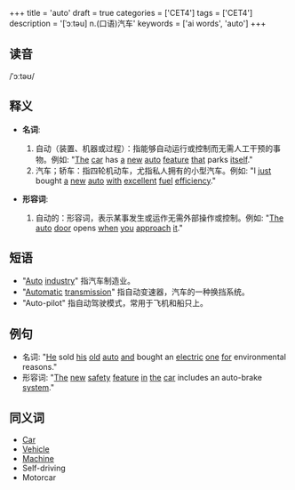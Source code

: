 +++
title = 'auto'
draft = true
categories = ['CET4']
tags = ['CET4']
description = '[ˈɔːtəu] n.(口语)汽车'
keywords = ['ai words', 'auto']
+++

## 读音
/ˈɔːtəʊ/

## 释义
- **名词**: 
    1. 自动（装置、机器或过程）：指能够自动运行或控制而无需人工干预的事物。例如: "[The](/zh/post/the/) [car](/zh/post/car/) has [a](/zh/post/a/) [new](/zh/post/new/) [auto](/zh/post/auto/) [feature](/zh/post/feature/) [that](/zh/post/that/) parks [itself](/zh/post/itself/)."
    2. 汽车；轿车：指四轮机动车，尤指私人拥有的小型汽车。例如: "I [just](/zh/post/just/) bought [a](/zh/post/a/) [new](/zh/post/new/) [auto](/zh/post/auto/) [with](/zh/post/with/) [excellent](/zh/post/excellent/) [fuel](/zh/post/fuel/) [efficiency](/zh/post/efficiency/)."

- **形容词**:
    1. 自动的：形容词，表示某事发生或运作无需外部操作或控制。例如: "[The](/zh/post/the/) [auto](/zh/post/auto/) [door](/zh/post/door/) opens [when](/zh/post/when/) [you](/zh/post/you/) [approach](/zh/post/approach/) [it](/zh/post/it/)."

## 短语
- "[Auto](/zh/post/auto/) [industry](/zh/post/industry/)" 指汽车制造业。
- "[Automatic](/zh/post/automatic/) [transmission](/zh/post/transmission/)" 指自动变速器，汽车的一种换挡系统。
- "Auto-pilot" 指自动驾驶模式，常用于飞机和船只上。

## 例句
- 名词: "[He](/zh/post/he/) sold [his](/zh/post/his/) [old](/zh/post/old/) [auto](/zh/post/auto/) [and](/zh/post/and/) bought an [electric](/zh/post/electric/) [one](/zh/post/one/) [for](/zh/post/for/) environmental reasons."
- 形容词: "[The](/zh/post/the/) [new](/zh/post/new/) [safety](/zh/post/safety/) [feature](/zh/post/feature/) [in](/zh/post/in/) [the](/zh/post/the/) [car](/zh/post/car/) includes an auto-brake [system](/zh/post/system/)."

## 同义词
- [Car](/zh/post/car/)
- [Vehicle](/zh/post/vehicle/)
- [Machine](/zh/post/machine/)
- Self-driving
- Motorcar
